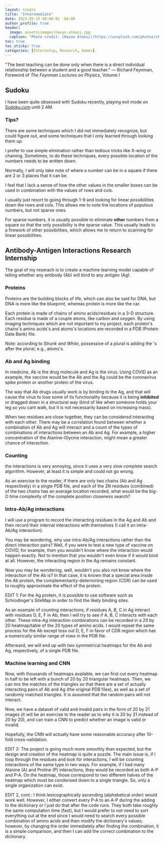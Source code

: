 ```yaml
---
layout: single
title: "Internmediate"
date: 2023-05-15 00:00:01 -04:00
author_profile: true
header: 
  image: assets\images\hasan-almasi.jpg
  caption: "Photo credit: [Hasan Almasi](https://unsplash.com/photos/rRTtg-jTQ_s)" 
toc: true
toc_sticky: true
categories: [Internship, Research, Games]
---
```


"The best teaching can be done only when there is a direct individual relationship between a student and a good teacher." — Richard Feynman, Foreword of *The Feynman Lectures on Physics*, Volume I

## Sudoku
I have been quite obsessed with Sudoku recently, playing evil mode on [Sudoku.com](https://sudoku.com) until 2 AM. 

### Tips?
There are some techniques which I did not immediately recognize, but could figure out, and some techniques that I only learned through looking them up. 

I prefer to use simple elimination rather than tedious tricks like X-wing or chaining. Sometimes, to do these techniques, every possible location of the numbers needs to be written down. 

Normally, I will only take note of where a number can be in a square if there are 2 or 3 places that it can be. 

I feel that I lack a sense of how the other values in the smaller boxes can be used in combination with the values of rows and cols. 

I usually just resort to going through 1-9 and looking for linear possibilities down the rows and cols. This allows me to note the locations of populous numbers, but not sparse ones. 

For sparse numbers, it is usually possible to eliminate **other** numbers from a square so that the only possibility is the sparse value. This usually leads to a firework of other possibilities, which allows me to return to scanning for linear possibilities. 

## Antibody-Antigen Interactions Research Internship
The goal of my reserach is to create a machine learning model capable of telling whether any antibody (Ab) will bind to any antigen (Ag). 

### Proteins
Proteins are the building blocks of life, which can also be said for DNA, but DNA is more like the blueprint, whereas protein is more like the car. 

Each protein is made of chains of amino acids/residues in a 3-D structure. Each residue is made of a couple atoms, like carbon and oxygen. By using imaging techniques which are not important to my project, each protein's chains's amino acids's and atoms's locations are recorded in a PDB (Protein Data Bank) file. 

Note: according to *Strunk and White*, possessive of a plural is adding the 's after the plural; e.g., atoms's.

### Ab and Ag binding
In medicine, Ab is the drug molecule and Ag is the virus. Using COVID as an example, the vaccine would be the Ab and the Ag could be the coronavirus spike protein or another protein of the virus. 

The way that Ab drugs usually work is by binding to the Ag, and that will cause the virus to lose some of its functionality because it is being **inhibited** or dragged down in a structural way (kind of like when someone holds your leg so you cant walk, but it is not necessarily based on increasing mass). 

When two residues are close together, they can be considered interacting with each other. There may be a correlation found between whether a combination of Ab and Ag will interact and a count of the types of combinations of interactions between an Ab and Ag. For example, a higher concentration of the Alanine-Glycine interaction, might mean a greater chance of interaction.

### Counting
the interactions is very annoying, since it uses a very slow complete search algorithm. However, at least it is simple and could not go wrong. 

As an exercise to the reader, if there are only two chains (Ab and Ag respectively) in a single PDB file, and each of the 2N residues (combined) of the two chains has an average location recorded, what would be the big-O time complexity of the complete position closeness search?

### Intra-Ab/Ag interactions
I will use a program to record the interacting residues in the Ag and Ab and then record their internal interactions with themselves (I call it an intra-Ab/Ag interaction). 

You may be wondering, why use intra-Ab/Ag interactions rather than the direct interaction pairs? Well, if you were to test a new type of vaccine on COVID, for example, then you wouldn't know where the interaction would happen exactly. Not to mention that you wouldn't even know if it would bind at all. However, the interacting region in the Ag remains constant.

Now you may be wondering, well, wouldn't you also not know where the interaction of the Ab is? In that case, it is known that a special area inside the Ab protein, the complementarity-determining region (CDR) can be used to roughly approximate the effect of the protein. 

EDIT 1: For the Ag protein, it is possible to use software such as Schrodinger's SiteMap in order to find the likely binding sites.  

As an example of counting interactions, if residues A, B, C in Ag interact with residues D, E, F in Ab, then I will try to see if A, B, C interacts with each other. These intra-Ag interaction combinations can be recorded in a 20 by 20 heatmap/table of the 20 types of amino acids. I would repeat the same process for the Ab except toss out D, E, F in favor of CDR region which has a numerically similar range of rows in the PDB file. 

Afterward, we will end up with two symmetrical heatmaps for the Ab and Ag, respectively, of a single PDB file. 

### Machine learning and CNN
Now, with thousands of heatmaps available, we can first cut every heatmap in half to be left with a bunch of 20 by 20 triangular heatmaps. Then, we can mix the matches of the triangles so that there are a set of actually interacting pairs of Ab and Ag (the original PDB files), as well as a set of randomly matched triangles. It is assumed that the random pairs will not interact.

Now, we have a dataset of valid and invalid pairs in the form of 20 by 21 images (it will be an exercise to the reader as to why it is 20 by 21 instead of 20 by 20), and can train a CNN to predict whether an image is valid or invalid. 

Hopefully, the CNN will actually have some reasonable accuracy after 10-fold cross-validation. 

EDIT 2: The project is going much more smoothly than expected, but the design and creation of the heatmap is quite a puzzle. The main issue is, if I loop through the residues and look for interactions, I will be counting interactions of the same type in two ways. For example, if I had many Alanine (A) and Proline (P) interactions, they would be recorded as both A-P and P-A. On the heatmap, those correspond to two different halves of the heatmap which must be condensed down to a single triangle. So, only a single organization can exist.

EDIT 2, cont.: I think lexicographically ascending (alphabetical order) would work well. However, I either convert every P-A to an A-P during the adding to the dictionary or I just do that after the code runs. They both take roughly the same computation time (fast), but I would prefer to not need to sort everything out at the end since I would need to search every possible combination of amino acids and then modify the dictionary's values; however, by changing the order immediately after finding the combination, it is a simple comparison, and then I can add the correct combination to the dictionary. 